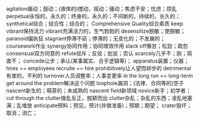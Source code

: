 agitation煽动；鼓动；(液体的)搅动，摇动；骚动；焦虑不安；忧虑；烦乱
perpetual永恒的，永久的；终身的，永久的；不间断的，持续的，长久的；
synthetical综合；综合性；综合的；
Comprehensive Quality综合素质
 keep vibrant保持活力
 vibrant充满活力的，生气勃勃的
desensitize脱敏；使脱敏；
paranoid偏执狂
stagnant停滞不前；停滞的；无变化的；不发展的；
coursework作业
synergy协同作用；协同增效作用
slack off懈怠；松劲；疏忽
consensual双方同意的
refute驳斥；反驳；批驳；否认
scarcely几乎不；刚；简直不；
concede让步；承认(某事属实、合乎逻辑等)；
apparatus装置；仪器；
hires == employees
recruite == hire
prohibitively让人望而却步的
detrimental有害的，不利的
turnover人员调整率；人事变更率
in the long run == long-term
get around the problem解决这个问题
loophole漏洞；(法律、合同等的)空子
nascent新生的；萌芽的；未成熟的
nascent field新领域
novice新手；初学者；
cut through the clutter拨乱反正，脱颖而出
clutter杂乱；杂乱的东西；凌乱地塞满；乱堆放
anticipate预料；预见，预计(并做准备)；预期；期望；
crater毁坏；取消；消亡；






